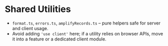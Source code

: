 # Shared Utilities

- `format.ts`, `errors.ts`, `amplifyRecords.ts` – pure helpers safe for server and client usage.
- Avoid adding `'use client'` here; if a utility relies on browser APIs, move it into a feature or a dedicated client module.
